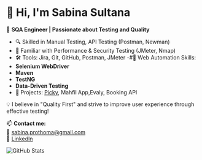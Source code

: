 # 👋 Hi, I'm Sabina Sultana

🎯 **SQA Engineer | Passionate about Testing and Quality**

- 🔍 Skilled in Manual Testing, API Testing (Postman, Newman)
- 🧪 Familiar with Performance & Security Testing (JMeter, Nmap)
- 🛠 Tools: Jira, Git, GitHub, Postman, JMeter
-#🔧 Web Automation Skills:
- **Selenium WebDriver**
- **Maven**
- **TestNG**
- **Data-Driven Testing**
- 📱 Projects: [Picky](https://www.picky.com.bd/), Mahfil App,Evaly, Booking API

💡 I believe in "Quality First" and strive to improve user experience through effective testing!

📫 **Contact me:**  
📧 sabina.prothoma@gmail.com  
🔗 [LinkedIn](https://www.linkedin.com/in/sabina-sultana-prothoma)

![GitHub Stats](https://github-readme-stats.vercel.app/api?username=prothoma-bd&show_icons=true&theme=radical)
